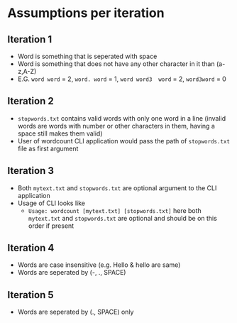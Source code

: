# Assumptions per iteration

## Iteration 1
- Word is something that is seperated with space
- Word is something that does not have any other character in it than (a-z,A-Z)
- E.G. `word word` = 2, `word. word` = 1, `word word3  word` = 2, `word3word` = 0

## Iteration 2
- `stopwords.txt` contains valid words with only one word in a line (invalid words are words with number or other characters in them, having a space still makes them valid)
- User of wordcount CLI application would pass the path of `stopwords.txt` file as first argument


## Iteration 3
- Both `mytext.txt` and `stopwords.txt` are optional argument to the CLI application
- Usage of CLI looks like
  * `Usage: wordcount [mytext.txt] [stopwords.txt]` here both `mytext.txt` and `stopwords.txt` are optional and should be on this order if present


## Iteration 4
- Words are case insensitive (e.g. Hello & hello are same)
- Words are seperated by (-, ., SPACE)

## Iteration 5
- Words are seperated by (., SPACE) only